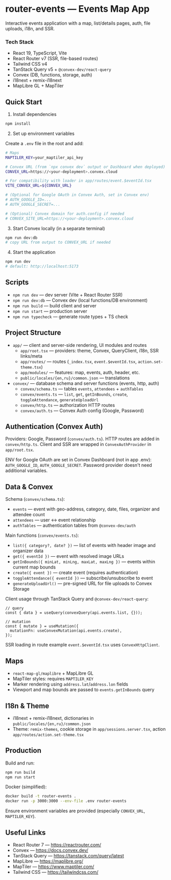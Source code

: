# router-events — Events Map App

Interactive events application with a map, list/details pages, auth, file uploads, i18n, and SSR.

### Tech Stack

- React 19, TypeScript, Vite
- React Router v7 (SSR, file-based routes)
- Tailwind CSS v4
- TanStack Query v5 + `@convex-dev/react-query`
- Convex (DB, functions, storage, auth)
- i18next + remix-i18next
- MapLibre GL + MapTiler

## Quick Start

1. Install dependencies

```bash
npm install
```

2. Set up environment variables

Create a `.env` file in the root and add:

```bash
# Maps
MAPTILER_KEY=your_maptiler_api_key

# Convex URL (from `npx convex dev` output or Dashboard when deployed)
CONVEX_URL=https://<your-deployment>.convex.cloud

# For compatibility with loader in app/routes/event.$eventId.tsx
VITE_CONVEX_URL=${CONVEX_URL}

# (Optional for Google OAuth in Convex Auth, set in Convex env)
# AUTH_GOOGLE_ID=...
# AUTH_GOOGLE_SECRET=...

# (Optional) Convex domain for auth.config if needed
# CONVEX_SITE_URL=https://<your-deployment>.convex.cloud
```

3. Start Convex locally (in a separate terminal)

```bash
npm run dev:db
# copy URL from output to CONVEX_URL if needed
```

4. Start the application

```bash
npm run dev
# default: http://localhost:5173
```

## Scripts

- `npm run dev` — dev server (Vite + React Router SSR)
- `npm run dev:db` — Convex dev (local functions/DB environment)
- `npm run build` — build client and server
- `npm run start` — production server
- `npm run typecheck` — generate route types + TS check

## Project Structure

- `app/` — client and server-side rendering, UI modules and routes
  - `app/root.tsx` — providers: theme, Convex, QueryClient, i18n, SSR links/meta
  - `app/routes/` — routes (`_index.tsx`, `event.$eventId.tsx`, `action.set-theme.tsx`)
  - `app/modules/` — features: map, events, auth, header, etc.
  - `public/locales/{en,ru}/common.json` — translations
- `convex/` — database schema and server functions (events, http, auth)
  - `convex/schema.ts` — tables `events`, `attendees` + `authTables`
  - `convex/events.ts` — `list`, `get`, `getInBounds`, `create`, `toggleAttendance`, `generateUploadUrl`
  - `convex/http.ts` — authorization HTTP routes
  - `convex/auth.ts` — Convex Auth config (Google, Password)

## Authentication (Convex Auth)

Providers: Google, Password (`convex/auth.ts`). HTTP routes are added in `convex/http.ts`. Client and SSR are wrapped in `ConvexAuthProvider` in `app/root.tsx`.

ENV for Google OAuth are set in Convex Dashboard (not in app .env): `AUTH_GOOGLE_ID`, `AUTH_GOOGLE_SECRET`. Password provider doesn't need additional variables.

## Data & Convex

Schema (`convex/schema.ts`):

- `events` — event with geo-address, category, date, files, organizer and attendee count
- `attendees` — user ↔ event relationship
- `authTables` — authentication tables from `@convex-dev/auth`

Main functions (`convex/events.ts`):

- `list({ category?, date? })` — list of events with header image and organizer data
- `get({ eventId })` — event with resolved image URLs
- `getInBounds({ minLat, minLng, maxLat, maxLng })` — events within current map bounds
- `create({ event })` — create event (requires authentication)
- `toggleAttendance({ eventId })` — subscribe/unsubscribe to event
- `generateUploadUrl()` — pre-signed URL for file uploads to Convex Storage

Client usage through TanStack Query and `@convex-dev/react-query`:

```tsx
// query
const { data } = useQuery(convexQuery(api.events.list, {}));

// mutation
const { mutate } = useMutation({
  mutationFn: useConvexMutation(api.events.create),
});
```

SSR loading in route example `event.$eventId.tsx` uses `ConvexHttpClient`.

## Maps

- `react-map-gl/maplibre` + MapLibre GL
- MapTiler styles: requires `MAPTILER_KEY`
- Marker rendering using `address.lat`/`address.lon` fields
- Viewport and map bounds are passed to `events.getInBounds` query

## I18n & Theme

- i18next + remix-i18next, dictionaries in `public/locales/{en,ru}/common.json`
- Theme: `remix-themes`, cookie storage in `app/sessions.server.tsx`, action `app/routes/action.set-theme.tsx`

## Production

Build and run:

```bash
npm run build
npm run start
```

Docker (simplified):

```bash
docker build -t router-events .
docker run -p 3000:3000 --env-file .env router-events
```

Ensure environment variables are provided (especially `CONVEX_URL`, `MAPTILER_KEY`).

## Useful Links

- React Router 7 — https://reactrouter.com/
- Convex — https://docs.convex.dev/
- TanStack Query — https://tanstack.com/query/latest
- MapLibre — https://maplibre.org/
- MapTiler — https://www.maptiler.com/
- Tailwind CSS — https://tailwindcss.com/

